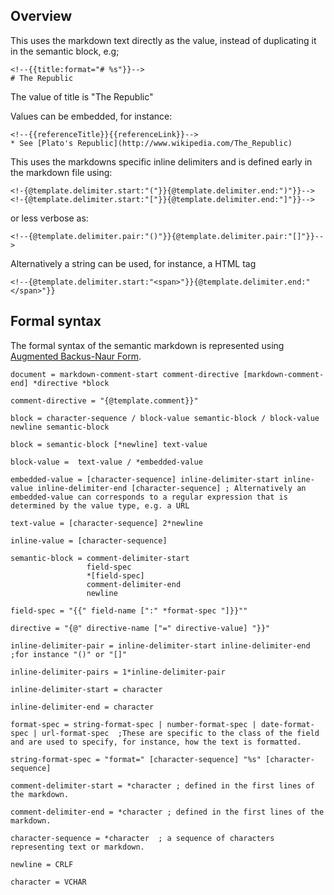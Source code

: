 ## Overview

This uses the markdown text directly as the value, instead of duplicating it in the semantic block, e.g;

    <!--{{title:format="# %s"}}-->
    # The Republic

The value of title is "The Republic"

Values can be embedded, for instance:

    <!--{{referenceTitle}}{{referenceLink}}-->
    * See [Plato's Republic](http://www.wikipedia.com/The_Republic)

This uses the markdowns specific inline delimiters and is defined early in the markdown file
using:

    <!-{@template.delimiter.start:"("}}{@template.delimiter.end:")"}}-->
    <!-{@template.delimiter.start:"["}}{@template.delimiter.end:"]"}}-->

or less verbose as:

    <!--{@template.delimiter.pair:"()"}}{@template.delimiter.pair:"[]"}}-->

Alternatively a string can be used, for instance, a HTML tag

    <!--{@template.delimiter.start:"<span>"}}{@template.delimiter.end:"</span>"}}


## Formal syntax

 The formal syntax of the semantic markdown is represented using [Augmented Backus-Naur Form](https://en.wikipedia.org/wiki/Augmented_Backus%E2%80%93Naur_form).

    document = markdown-comment-start comment-directive [markdown-comment-end] *directive *block

    comment-directive = "{@template.comment}}"

    block = character-sequence / block-value semantic-block / block-value newline semantic-block  

    block = semantic-block [*newline] text-value

    block-value =  text-value / *embedded-value

    embedded-value = [character-sequence] inline-delimiter-start inline-value inline-delimiter-end [character-sequence] ; Alternatively an embedded-value can corresponds to a regular expression that is determined by the value type, e.g. a URL

    text-value = [character-sequence] 2*newline

    inline-value = [character-sequence]

    semantic-block = comment-delimiter-start
                     field-spec
                     *[field-spec]
                     comment-delimiter-end
                     newline

    field-spec = "{{" field-name [":" *format-spec "]}}""

    directive = "{@" directive-name ["=" directive-value] "}}"

    inline-delimiter-pair = inline-delimiter-start inline-delimiter-end ;for instance "()" or "[]"

    inline-delimiter-pairs = 1*inline-delimiter-pair

    inline-delimiter-start = character

    inline-delimiter-end = character

    format-spec = string-format-spec | number-format-spec | date-format-spec | url-format-spec  ;These are specific to the class of the field and are used to specify, for instance, how the text is formatted.

    string-format-spec = "format=" [character-sequence] "%s" [character-sequence]

    comment-delimiter-start = *character ; defined in the first lines of the markdown.

    comment-delimiter-end = *character ; defined in the first lines of the markdown.

    character-sequence = *character  ; a sequence of characters representing text or markdown.

    newline = CRLF

    character = VCHAR
